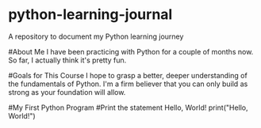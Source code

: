 # python-learning-journal
A repository to document my Python learning journey

#About Me
I have been practicing with Python for a couple of months now. So far, I actually think it's pretty fun.

#Goals for This Course
I hope to grasp a better, deeper understanding of the fundamentals of Python. I'm a firm believer that you can only build as strong as your foundation will allow.

#My First Python Program
#Print the statement Hello, World!
print("Hello, World!")
